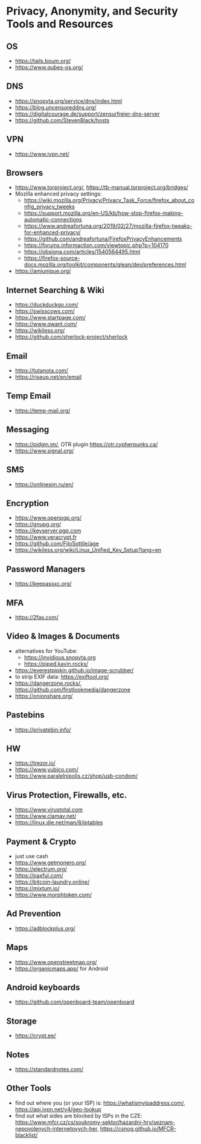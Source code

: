 # Privacy, Anonymity, and Security Tools and Resources

## OS

- https://tails.boum.org/
- https://www.qubes-os.org/

## DNS

- https://snopyta.org/service/dns/index.html
- https://blog.uncensoreddns.org/
- https://digitalcourage.de/support/zensurfreier-dns-server
- https://github.com/StevenBlack/hosts

## VPN

- https://www.ivpn.net/

## Browsers

- https://www.torproject.org/, https://tb-manual.torproject.org/bridges/
- Mozilla enhanced privacy settings:
  - https://wiki.mozilla.org/Privacy/Privacy_Task_Force/firefox_about_config_privacy_tweeks
  - https://support.mozilla.org/en-US/kb/how-stop-firefox-making-automatic-connections
  - https://www.andreafortuna.org/2019/02/27/mozilla-firefox-tweaks-for-enhanced-privacy/
  - https://github.com/andreafortuna/FirefoxPrivacyEnhancements
  - https://forums.informaction.com/viewtopic.php?p=104170
  - https://obsigna.com/articles/1540564495.html
  - https://firefox-source-docs.mozilla.org/toolkit/components/glean/dev/preferences.html 
- https://amiunique.org/

## Internet Searching & Wiki

- https://duckduckgo.com/
- https://swisscows.com/
- https://www.startpage.com/
- https://www.qwant.com/
- https://wikiless.org/
- https://github.com/sherlock-project/sherlock

## Email

- https://tutanota.com/
- https://riseup.net/en/email

## Temp Email

- https://temp-mail.org/

## Messaging

- https://pidgin.im/, OTR plugin https://otr.cypherpunks.ca/
- https://www.signal.org/

## SMS

- https://onlinesim.ru/en/

## Encryption

- https://www.openpgp.org/
- https://gnupg.org/
- https://keyserver.pgp.com
- https://www.veracrypt.fr
- https://github.com/FiloSottile/age
- https://wikiless.org/wiki/Linux_Unified_Key_Setup?lang=en

## Password Managers

- https://keepassxc.org/

## MFA

- https://2fas.com/

## Video & Images & Documents

- alternatives for YouTube:
  - https://invidious.snopyta.org
  - https://piped.kavin.rocks/
- https://everestpipkin.github.io/image-scrubber/
- to strip EXIF data: https://exiftool.org/
- https://dangerzone.rocks/, https://github.com/firstlookmedia/dangerzone
- https://onionshare.org/

## Pastebins

- https://privatebin.info/

## HW

- https://trezor.io/
- https://www.yubico.com/
- https://www.paralelnipolis.cz/shop/usb-condom/

## Virus Protection, Firewalls, etc.

- https://www.virustotal.com
- https://www.clamav.net/
- https://linux.die.net/man/8/iptables

## Payment & Crypto

- just use cash
- https://www.getmonero.org/
- https://electrum.org/
- https://paxful.com/
- https://bitcoin-laundry.online/
- https://mixtum.io/
- https://www.morphtoken.com/

## Ad Prevention

- https://adblockplus.org/

## Maps

- https://www.openstreetmap.org/
- https://organicmaps.app/ for Android

## Android keyboards

- https://github.com/openboard-team/openboard

## Storage

- https://crypt.ee/

## Notes

- https://standardnotes.com/

## Other Tools

- find out where you (or your ISP) is: https://whatismyipaddress.com/, https://api.ivpn.net/v4/geo-lookup
- find out what sides are blocked by ISPs in the CZE: https://www.mfcr.cz/cs/soukromy-sektor/hazardni-hry/seznam-nepovolenych-internetovych-her, https://csnog.github.io/MFCR-blacklist/
